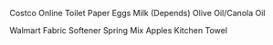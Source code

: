 Costco Online
	Toilet Paper
	Eggs
	Milk (Depends)
	Olive Oil/Canola Oil
	

Walmart
	Fabric Softener
	Spring Mix
	Apples
	Kitchen Towel